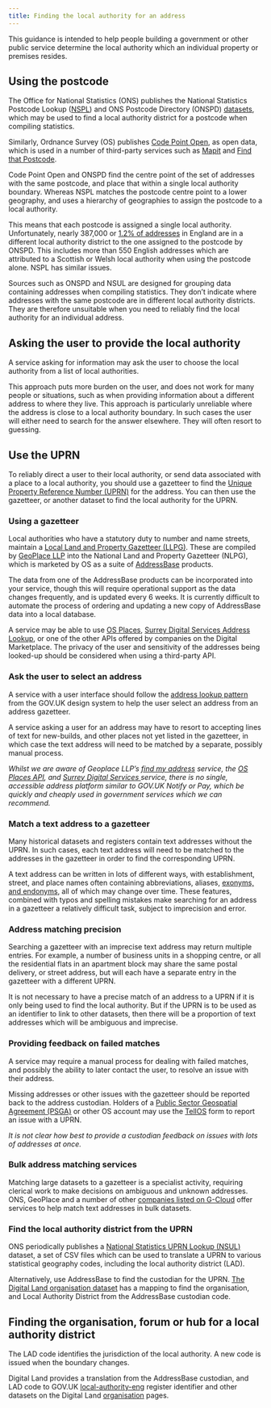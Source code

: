 ```yaml
---
title: Finding the local authority for an address
---
```


This guidance is intended to help people building a government or other public service determine the local authority which an individual property or premises resides.

## Using the postcode

The Office for National Statistics (ONS) publishes the National Statistics Postcode Lookup ([NSPL](https://geoportal.statistics.gov.uk/search?collection=Dataset&sort=name&tags=all(PRD_NSPL))) and ONS Postcode Directory (ONSPD) [datasets](https://www.ons.gov.uk/methodology/geography/geographicalproducts/postcodeproducts), which may be used to find a local authority district for a postcode when compiling statistics.

Similarly, Ordnance Survey (OS) publishes [Code Point Open](https://www.ordnancesurvey.co.uk/business-government/products/code-point-open), as open data, which is used in a number of third-party services such as [Mapit](https://mapit.mysociety.org/) and [Find that Postcode](https://findthatpostcode.uk/).

Code Point Open and ONSPD find the centre point of the set of addresses with the same postcode, and place that within a single local authority boundary. Whereas NSPL matches the postcode centre point to a lower geography, and uses a hierarchy of geographies to assign the postcode to a local authority.

This means that each postcode is assigned a single local authority. Unfortunately, nearly 387,000 or [1.2% of addresses](https://github.com/digital-land/local-authority-postcodes/blob/master/report.md) in England are in a different local authority district to the one assigned to the postcode by ONSPD. This includes more than 550 English addresses which are attributed to a Scottish or Welsh local authority when using the postcode alone. NSPL has similar issues.

Sources such as ONSPD and NSUL are designed for grouping data containing addresses when compiling statistics. They don’t indicate where addresses with the same postcode are in different local authority districts. They are therefore unsuitable when you need to reliably find the local authority for an individual address.


## Asking the user to provide the local authority

A service asking for information may ask the user to choose the local authority from a list of local authorities.

This approach puts more burden on the user, and does not work for many people or situations, such as when providing information about a different address to where they live. This approach is particularly unreliable where the address is close to a local authority boundary. In such cases the user will either need to search for the answer elsewhere. They will often resort to guessing.


## Use the UPRN

To reliably direct a user to their local authority, or send data associated with a place to a local authority, you should use a gazetteer to find the [Unique Property Reference Number (UPRN)](https://www.gov.uk/government/publications/open-standards-for-government/identifying-property-and-street-information) for the address. You can then use the gazetteer, or another dataset to find the local authority for the UPRN.


### Using a gazetteer

Local authorities who have a statutory duty to number and name streets, maintain a [Local Land and Property Gazetteer (LLPG)](https://en.wikipedia.org/wiki/Local_Land_and_Property_Gazetteer). These are compiled by [GeoPlace LLP](https://www.geoplace.co.uk/) into the National Land and Property Gazetteer (NLPG), which is marketed by OS as a suite of [AddressBase](https://www.ordnancesurvey.co.uk/business-government/products/addressbase) products.

The data from one of the AddressBase products can be incorporated into your service, though this will require operational support as the data changes frequently, and is updated every 6 weeks. It is currently difficult to automate the process of ordering and updating a new copy of AddressBase data into a local database.

A service may be able to use [OS Places](https://developer.ordnancesurvey.co.uk/os-places-api), [Surrey Digital Services Address Lookup](https://surreydigitalservices.github.io/sds-addresses/), or one of the other APIs offered by companies on the Digital Marketplace. The privacy of the user and sensitivity of the addresses being looked-up should be considered when using a third-party API.


### Ask the user to select an address

A service with a user interface should follow the [address lookup pattern](https://design-system.service.gov.uk/patterns/addresses/) from the GOV.UK design system to help the user select an address from an address gazetteer.

A service asking a user for an address may have to resort to accepting lines of text for new-builds, and other places not yet listed in the gazetteer, in which case the text address will need to be matched by a separate, possibly manual process.

_Whilst we are aware of Geoplace LLP’s [find my address](https://www.findmyaddress.co.uk/search) service, the [OS Places API](https://developer.ordnancesurvey.co.uk/os-places-api), and [Surrey Digital Services ](https://surreydigitalservices.github.io/sds-addresses/)service,  there is no single, accessible address platform similar to GOV.UK Notify or Pay, which be quickly and cheaply used in government services which we can recommend._


### Match a text address to a gazetteer

Many historical datasets and registers contain text addresses without the UPRN. In such cases, each text address will need to be matched to the addresses in the gazetteer in order to find the corresponding UPRN.

A text address can be written in lots of different ways, with establishment, street, and place names often containing abbreviations, aliases, [exonyms, and endonyms](https://en.wikipedia.org/wiki/Exonym_and_endonym), all of which may change over time. These features, combined with typos and spelling mistakes make searching for an address in a gazetteer a relatively difficult task, subject to imprecision and error.


### Address matching precision

Searching a gazetteer with an imprecise text address may return multiple entries. For example, a number of business units in a shopping centre, or all the residential flats in an apartment block may share the same postal delivery, or street address, but will each have a separate entry in the gazetteer with a different UPRN.

It is not necessary to have a precise match of an address to a UPRN if it is only being used to find the local authority. But if the UPRN is to be used as an identifier to link to other datasets, then there will be a proportion of text addresses which will be ambiguous and imprecise.


### Providing feedback on failed matches

A service may require a manual process for dealing with failed matches, and possibly the ability to later contact the user, to resolve an issue with their address.

Missing addresses or other issues with the gazetteer should be reported back to the address custodian. Holders of a [Public Sector Geospatial Agreement (PSGA)](https://www.ordnancesurvey.co.uk/business-government/public-sector-geospatial-agreement) or other OS account may use the [TellOS](https://www.ordnancesurvey.co.uk/tellos/) form to report an issue with a UPRN.

_It is not clear how best to provide a custodian feedback on issues with lots of addresses at once._


### Bulk address matching services

Matching large datasets to a gazetteer is a specialist activity, requiring clerical work to make decisions on ambiguous and unknown addresses. ONS, GeoPlace and a number of other [companies listed on G-Cloud](https://www.digitalmarketplace.service.gov.uk/g-cloud/search) offer services to help match text addresses in bulk datasets.


### Find the local authority district from the UPRN

ONS periodically publishes a [National Statistics UPRN Lookup (NSUL)](https://geoportal.statistics.gov.uk/datasets/national-statistics-uprn-lookup-march-2020) dataset, a set of CSV files which can be used to translate a UPRN to various statistical geography codes, including the local authority district (LAD).

Alternatively, use AddressBase to find the custodian for the UPRN. [The Digital Land organisation dataset](https://digital-land.github.io/organisation/) has a mapping to find the organisation, and Local Authority District from the AddressBase custodian code.


## Finding the organisation, forum or hub for a local authority district

The LAD code identifies the jurisdiction of the local authority. A new code is issued when the boundary changes.

Digital Land provides a translation from the AddressBase custodian, and LAD code to GOV.UK [local-authority-eng](https://www.registers.service.gov.uk/registers/local-authority-eng) register identifier and other datasets on the Digital Land [organisation](https://digital-land.github.io/organisation/) pages.
